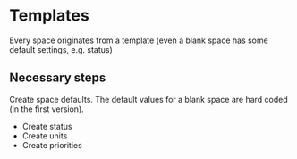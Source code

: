 # Templates

Every space originates from a template (even a blank space has some default settings, e.g. status)

## Necessary steps
Create space defaults. The default values for a blank space are hard coded (in the first version).

- Create status 
- Create units
- Create priorities
